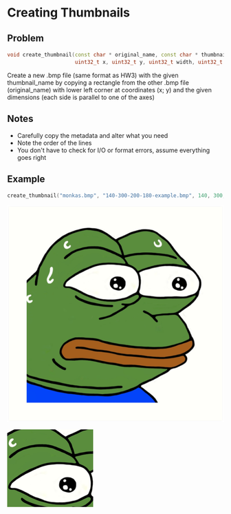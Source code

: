 # Creating Thumbnails

## Problem

```c++
void create_thumbnail(const char * original_name, const char * thumbnail_name,
                      uint32_t x, uint32_t y, uint32_t width, uint32_t height)
```

Create a new .bmp file (same format as HW3) with the given thumbnail_name by copying a rectangle from the other .bmp file (original_name) with lower left corner at coordinates (x; y) and the given dimensions (each side is parallel to one of the axes)

## Notes

- Carefully copy the metadata and alter what you need
- Note the order of the lines
- You don't have to check for I/O or format errors, assume everything goes right

## Example

```c++
create_thumbnail("monkas.bmp", "140-300-200-180-example.bmp", 140, 300, 200, 180);
```

![monkas](monkas.bmp?raw=true "monkas.bmp")

![140-300-200-180-example](140-300-200-180-example.bmp?raw=true "140-300-200-180-example.bmp")